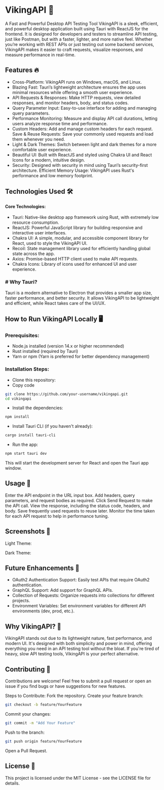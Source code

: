 

# VikingAPI 🚀

A Fast and Powerful Desktop API Testing Tool
VikingAPI is a sleek, efficient, and powerful desktop application built using Tauri with ReactJS for the frontend. It is designed for developers and testers to streamline API testing, just like Postman, but with a faster, lighter, and more native feel. Whether you’re working with REST APIs or just testing out some backend services, VikingAPI makes it easier to craft requests, visualize responses, and measure performance in real-time.

## Features 🔥

- Cross-Platform: VikingAPI runs on Windows, macOS, and Linux.
- Blazing Fast: Tauri’s lightweight architecture ensures the app uses minimal resources while offering a smooth user experience.
 - API Requests & Responses: Make HTTP requests, view detailed responses, and monitor headers, body, and status codes.
- Query Parameter Input: Easy-to-use interface for adding and managing query parameters.
- Performance Monitoring: Measure and display API call durations, letting users analyze response time and performance.
- Custom Headers: Add and manage custom headers for each request.
Save & Reuse Requests: Save your commonly used requests and load them whenever you need.
- Light & Dark Themes: Switch between light and dark themes for a more comfortable user experience.
- Beautiful UI: Built with ReactJS and styled using Chakra UI and React Icons for a modern, intuitive design.
- Security: Designed with security in mind using Tauri’s security-first architecture.
Efficient Memory Usage: VikingAPI uses Rust's performance and low memory footprint.

## Technologies Used 🛠️

#### Core Technologies:
- Tauri: Native-like desktop app framework using Rust, with extremely low resource consumption.
- ReactJS: Powerful JavaScript library for building responsive and interactive user interfaces.
- Chakra UI: A simple, modular, and accessible component library for React, used to style the VikingAPI UI.
- Recoil: State management library used for efficiently handling global state across the app.
- Axios: Promise-based HTTP client used to make API requests.
- Chakra Icons: Library of icons used for enhanced UI and user experience.

### # Why Tauri?
Tauri is a modern alternative to Electron that provides a smaller app size, faster performance, and better security. It allows VikingAPI to be lightweight and efficient, while React takes care of the UI/UX.

## How to Run VikingAPI Locally 🖥️

### Prerequisites:
- Node.js installed (version 14.x or higher recommended)
- Rust installed (required by Tauri)
- Yarn or npm (Yarn is preferred for better dependency management)

### Installation Steps:
- Clone this repository:
- Copy code
```bash
git clone https://github.com/your-username/vikingapi.git
cd vikingapi
```
- Install the dependencies:

``` bash
npm install
```
- Install Tauri CLI (if you haven't already):

``` bash
cargo install tauri-cli
```
- Run the app:

``` bash
npm start tauri dev
```
This will start the development server for React and open the Tauri app window.

## Usage 🚀

Enter the API endpoint in the URL input box.
Add headers, query parameters, and request bodies as required.
Click Send Request to make the API call.
View the response, including the status code, headers, and body.
Save frequently used requests to reuse later.
Monitor the time taken for each API request to help in performance tuning.

## Screenshots 📸

Light Theme:

Dark Theme:

## Future Enhancements 🚀

- OAuth2 Authentication Support: Easily test APIs that require OAuth2 authentication.
- GraphQL Support: Add support for GraphQL APIs.
- Collection of Requests: Organize requests into collections for different projects.
- Environment Variables: Set environment variables for different API environments (dev, prod, etc.).

## Why VikingAPI? 🌟

VikingAPI stands out due to its lightweight nature, fast performance, and modern UI. It's designed with both simplicity and power in mind, offering everything you need in an API testing tool without the bloat. If you're tired of heavy, slow API testing tools, VikingAPI is your perfect alternative.

## Contributing 🤝

Contributions are welcome! Feel free to submit a pull request or open an issue if you find bugs or have suggestions for new features.

Steps to Contribute:
Fork the repository.
Create your feature branch:
``` bash
git checkout -b feature/YourFeature
````
Commit your changes:
``` bash
git commit -m "Add Your Feature"
```
Push to the branch:
``` bash
git push origin feature/YourFeature
```
Open a Pull Request.

## License 📄

This project is licensed under the MIT License - see the LICENSE file for details.
